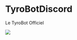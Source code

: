 # TyroBotDiscord
Le TyroBot Officiel

<img src="https://user-images.githubusercontent.com/63310746/141393900-8b07723b-7552-4111-a55c-9cd7de6888e2.png">
